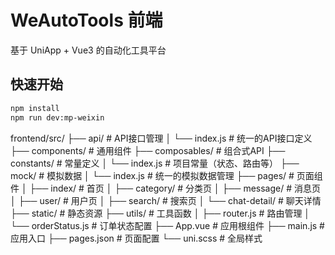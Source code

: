 # WeAutoTools 前端

基于 UniApp + Vue3 的自动化工具平台

## 快速开始

```bash
npm install
npm run dev:mp-weixin
```
frontend/src/
├── api/                    # API接口管理
│   └── index.js           # 统一的API接口定义
├── components/            # 通用组件
├── composables/          # 组合式API
├── constants/            # 常量定义
│   └── index.js         # 项目常量（状态、路由等）
├── mock/                 # 模拟数据
│   └── index.js         # 统一的模拟数据管理
├── pages/               # 页面组件
│   ├── index/           # 首页
│   ├── category/        # 分类页
│   ├── message/         # 消息页
│   ├── user/            # 用户页
│   ├── search/          # 搜索页
│   └── chat-detail/     # 聊天详情
├── static/              # 静态资源
├── utils/               # 工具函数
│   ├── router.js        # 路由管理
│   └── orderStatus.js   # 订单状态配置
├── App.vue              # 应用根组件
├── main.js              # 应用入口
├── pages.json           # 页面配置
└── uni.scss             # 全局样式
```
